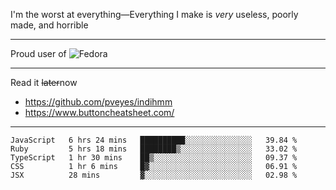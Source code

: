 I'm the worst at everything—Everything I make is *very* useless, poorly made, and horrible

___
Proud user of ![Fedora](https://img.shields.io/badge/-Fedora-blue?style=flat-square&logo=fedora)

___
Read it <s>later</s>now
- https://github.com/pveyes/indihmm
- https://www.buttoncheatsheet.com/

___
<!--START_SECTION:waka-->
```text
JavaScript   6 hrs 24 mins   ██████████░░░░░░░░░░░░░░░   39.84 % 
Ruby         5 hrs 18 mins   ████████▒░░░░░░░░░░░░░░░░   33.02 % 
TypeScript   1 hr 30 mins    ██▒░░░░░░░░░░░░░░░░░░░░░░   09.37 % 
CSS          1 hr 6 mins     █▓░░░░░░░░░░░░░░░░░░░░░░░   06.91 % 
JSX          28 mins         ▓░░░░░░░░░░░░░░░░░░░░░░░░   02.98 % 
```
<!--END_SECTION:waka-->
